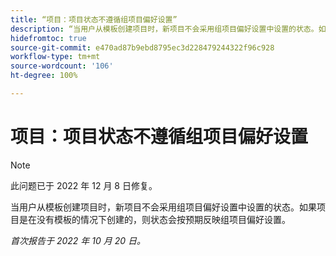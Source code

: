 ```yaml
---
title: “项目：项目状态不遵循组项目偏好设置”
description: “当用户从模板创建项目时，新项目不会采用组项目偏好设置中设置的状态。如果项目是在没有模板的情况下创建的，则状态会按预期反映组项目偏好设置。”
hidefromtoc: true
source-git-commit: e470ad87b9ebd8795ec3d228479244322f96c928
workflow-type: tm+mt
source-wordcount: '106'
ht-degree: 100%

---
```



# 项目：项目状态不遵循组项目偏好设置

>[!NOTE]
>
>此问题已于 2022 年 12 月 8 日修复。

当用户从模板创建项目时，新项目不会采用组项目偏好设置中设置的状态。如果项目是在没有模板的情况下创建的，则状态会按预期反映组项目偏好设置。

_首次报告于 2022 年 10 月 20 日。_

